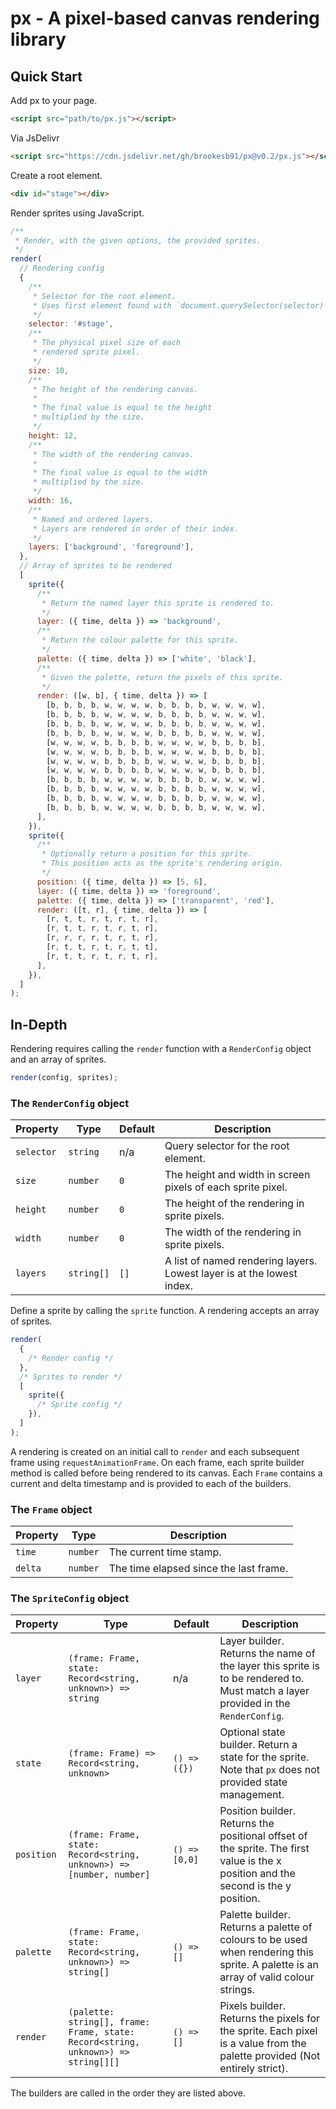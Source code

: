 # px - A pixel-based canvas rendering library

## Quick Start

Add px to your page.

```html
<script src="path/to/px.js"></script>
```

Via JsDelivr

```html
<script src="https://cdn.jsdelivr.net/gh/brookesb91/px@v0.2/px.js"></script>
```

Create a root element.

```html
<div id="stage"></div>
```

Render sprites using JavaScript.

```js
/**
 * Render, with the given options, the provided sprites.
 */
render(
  // Rendering config
  {
    /**
     * Selector for the root element.
     * Uses first element found with `document.querySelector(selector)`.
     */
    selector: '#stage',
    /**
     * The physical pixel size of each
     * rendered sprite pixel.
     */
    size: 10,
    /**
     * The height of the rendering canvas.
     *
     * The final value is equal to the height
     * multiplied by the size.
     */
    height: 12,
    /**
     * The width of the rendering canvas.
     *
     * The final value is equal to the width
     * multiplied by the size.
     */
    width: 16,
    /**
     * Named and ordered layers.
     * Layers are rendered in order of their index.
     */
    layers: ['background', 'foreground'],
  },
  // Array of sprites to be rendered
  [
    sprite({
      /**
       * Return the named layer this sprite is rendered to.
       */
      layer: ({ time, delta }) => 'background',
      /**
       * Return the colour palette for this sprite.
       */
      palette: ({ time, delta }) => ['white', 'black'],
      /**
       * Given the palette, return the pixels of this sprite.
       */
      render: ([w, b], { time, delta }) => [
        [b, b, b, b, w, w, w, w, b, b, b, b, w, w, w, w],
        [b, b, b, b, w, w, w, w, b, b, b, b, w, w, w, w],
        [b, b, b, b, w, w, w, w, b, b, b, b, w, w, w, w],
        [b, b, b, b, w, w, w, w, b, b, b, b, w, w, w, w],
        [w, w, w, w, b, b, b, b, w, w, w, w, b, b, b, b],
        [w, w, w, w, b, b, b, b, w, w, w, w, b, b, b, b],
        [w, w, w, w, b, b, b, b, w, w, w, w, b, b, b, b],
        [w, w, w, w, b, b, b, b, w, w, w, w, b, b, b, b],
        [b, b, b, b, w, w, w, w, b, b, b, b, w, w, w, w],
        [b, b, b, b, w, w, w, w, b, b, b, b, w, w, w, w],
        [b, b, b, b, w, w, w, w, b, b, b, b, w, w, w, w],
        [b, b, b, b, w, w, w, w, b, b, b, b, w, w, w, w],
      ],
    }),
    sprite({
      /**
       * Optionally return a position for this sprite.
       * This position acts as the sprite's rendering origin.
       */
      position: ({ time, delta }) => [5, 6],
      layer: ({ time, delta }) => 'foreground',
      palette: ({ time, delta }) => ['transparent', 'red'],
      render: ([t, r], { time, delta }) => [
        [r, t, t, r, t, r, t, r],
        [r, t, t, r, t, r, t, r],
        [r, r, r, r, t, r, t, r],
        [r, t, t, r, t, r, t, t],
        [r, t, t, r, t, r, t, r],
      ],
    }),
  ]
);
```

## In-Depth

Rendering requires calling the `render` function with a `RenderConfig` object and an array of sprites.

```js
render(config, sprites);
```

### The `RenderConfig` object

| Property   | Type       | Default | Description                                                            |
| ---------- | ---------- | ------- | ---------------------------------------------------------------------- |
| `selector` | `string`   | n/a     | Query selector for the root element.                                   |
| `size`     | `number`   | `0`     | The height and width in screen pixels of each sprite pixel.            |
| `height`   | `number`   | `0`     | The height of the rendering in sprite pixels.                          |
| `width`    | `number`   | `0`     | The width of the rendering in sprite pixels.                           |
| `layers`   | `string[]` | `[]`    | A list of named rendering layers. Lowest layer is at the lowest index. |

Define a sprite by calling the `sprite` function. A rendering accepts an array of sprites.

```js
render(
  {
    /* Render config */
  },
  /* Sprites to render */
  [
    sprite({
      /* Sprite config */
    }),
  ]
);
```

A rendering is created on an initial call to `render` and each subsequent frame using `requestAnimationFrame`. On each frame, each sprite builder method is called before being rendered to its canvas. Each `Frame` contains a current and delta timestamp and is provided to each of the builders.

### The `Frame` object

| Property | Type     | Description                            |
| -------- | -------- | -------------------------------------- |
| `time`   | `number` | The current time stamp.                |
| `delta`  | `number` | The time elapsed since the last frame. |

### The `SpriteConfig` object

| Property   | Type                                                                              | Default       | Description                                                                                                                         |
| ---------- | --------------------------------------------------------------------------------- | ------------- | ----------------------------------------------------------------------------------------------------------------------------------- |
| `layer`    | `(frame: Frame, state: Record<string, unknown>) => string`                        | n/a           | Layer builder. Returns the name of the layer this sprite is to be rendered to. Must match a layer provided in the `RenderConfig`.   |
| `state`    | `(frame: Frame) => Record<string, unknown>`                                       | `() => ({})`  | Optional state builder. Return a state for the sprite. Note that `px` does not provided state management.                           |
| `position` | `(frame: Frame, state: Record<string, unknown>) => [number, number]`              | `() => [0,0]` | Position builder. Returns the positional offset of the sprite. The first value is the x position and the second is the y position.  |
| `palette`  | `(frame: Frame, state: Record<string, unknown>) => string[]`                      | `() => []`    | Palette builder. Returns a palette of colours to be used when rendering this sprite. A palette is an array of valid colour strings. |
| `render`   | `(palette: string[], frame: Frame, state: Record<string, unknown>) => string[][]` | `() => []`    | Pixels builder. Returns the pixels for the sprite. Each pixel is a value from the palette provided (Not entirely strict).           |

The builders are called in the order they are listed above.
